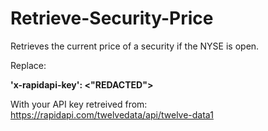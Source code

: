 # Retrieve-Security-Price
Retrieves the current price of a security if the NYSE is open.

Replace:

**'x-rapidapi-key': <"REDACTED">**

With your API key retreived from: https://rapidapi.com/twelvedata/api/twelve-data1
